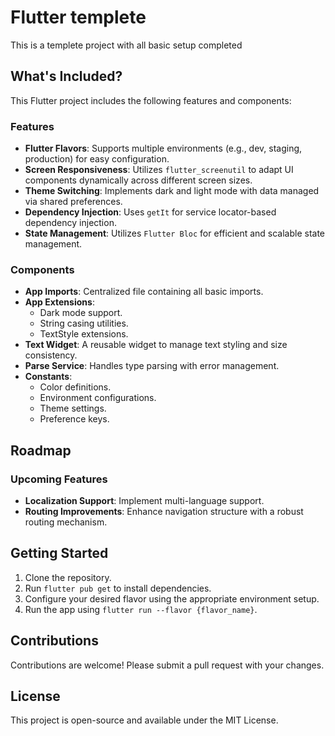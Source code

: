 # Flutter templete
This is a templete project with all basic setup completed

## What's Included?
This Flutter project includes the following features and components:

### Features
- **Flutter Flavors**: Supports multiple environments (e.g., dev, staging, production) for easy configuration.
- **Screen Responsiveness**: Utilizes `flutter_screenutil` to adapt UI components dynamically across different screen sizes.
- **Theme Switching**: Implements dark and light mode with data managed via shared preferences.
- **Dependency Injection**: Uses `getIt` for service locator-based dependency injection.
- **State Management**: Utilizes `Flutter Bloc` for efficient and scalable state management.

### Components
- **App Imports**: Centralized file containing all basic imports.
- **App Extensions**:
  - Dark mode support.
  - String casing utilities.
  - TextStyle extensions.
- **Text Widget**: A reusable widget to manage text styling and size consistency.
- **Parse Service**: Handles type parsing with error management.
- **Constants**:
  - Color definitions.
  - Environment configurations.
  - Theme settings.
  - Preference keys.

## Roadmap
### Upcoming Features
- **Localization Support**: Implement multi-language support.
- **Routing Improvements**: Enhance navigation structure with a robust routing mechanism.

## Getting Started
1. Clone the repository.
2. Run `flutter pub get` to install dependencies.
3. Configure your desired flavor using the appropriate environment setup.
4. Run the app using `flutter run --flavor {flavor_name}`.

## Contributions
Contributions are welcome! Please submit a pull request with your changes.

## License
This project is open-source and available under the MIT License.

